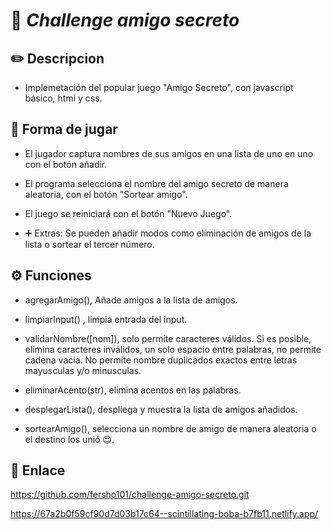 
# 🚀 _Challenge amigo secreto_

## ✏️ Descripcion

- Implemetación del popular juego "Amigo Secreto", con javascript básico, html y css.

## 📏 Forma de jugar

- El jugador captura nombres de sus amigos en una lista de uno en uno con el botón añadir.

- El programa selecciona el nombre del amigo secreto de manera aleatoria, con el botón "Sortear amigo".

- El juego se reiniciará con el botón "Nuevo Juego".

- ➕ Extras: Se pueden añadir modos como eliminación de amigos de la lista o sortear el tercer número.

## ⚙️ Funciones

- agregarAmigo(), Añade amigos a la lista de amigos.

- limpiarInput() , limpia entrada del input.

- validarNombre([nom]), solo permite caracteres válidos. Si es posible, elimina caracteres inválidos, un solo espacio entre palabras, no permite cadena vacia. No permite nombre duplicados exactos entre letras mayusculas y/o minusculas.

- eliminarAcento(str), elimina acentos en las palabras.

- desplegarLista(), despliega y muestra la lista de amigos añadidos.

- sortearAmigo(), selecciona un nombre de amigo de manera aleatoria o el destino los unió 😍.

## 🔗 Enlace

<https://github.com/fersho101/challenge-amigo-secreto.git>

<https://67a2b0f59cf90d7d03b17c64--scintillating-boba-b7fb11.netlify.app/>
